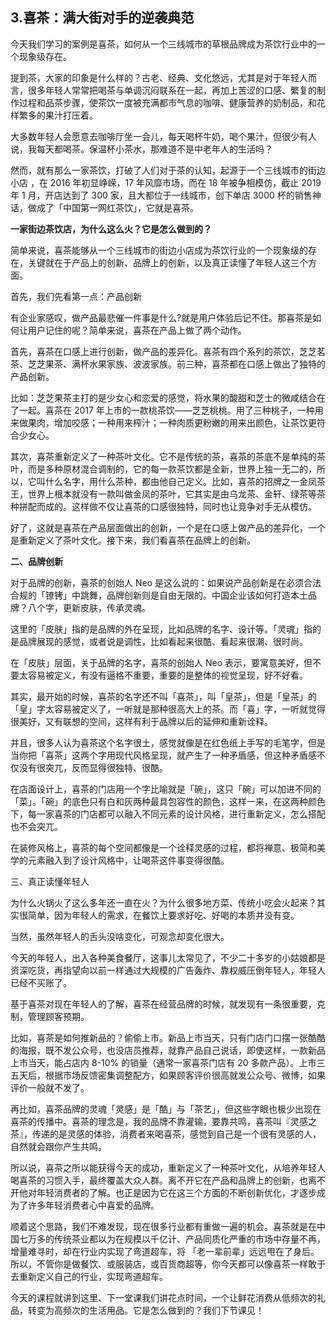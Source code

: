 ## 3.喜茶：满大街对手的逆袭典范
今天我们学习的案例是喜茶，如何从一个三线城市的草根品牌成为茶饮行业中的一个现象级存在。


提到茶，大家的印象是什么样的？古老、经典、文化悠远，尤其是对于年轻人而言，很多年轻人常常把喝茶与单调沉闷联系在一起，再加上苦涩的口感、繁复的制作过程和品茶步骤，使茶饮一度被充满都市气息的咖啡、健康营养的奶制品，和花样繁多的果汁打压着。


大多数年轻人会愿意去咖啡厅坐一会儿，每天喝杯牛奶，喝个果汁，但很少有人说，我每天都喝茶。保温杯小茶水，那难道不是中老年人的生活吗？


然而，就有那么一家茶饮，打破了人们对于茶的认知，起源于一个三线城市的街边小店 ，在 2016 年初显峥嵘，17 年风靡市场，而在 18 年被争相模仿，截止 2019 年 1 月，开店达到了 300 家，且大都位于一线城市，创下单店 3000 杯的销售神话，做成了「中国第一网红茶饮」，它就是喜茶。


**一家街边茶饮店，为什么这么火？它是怎么做到的？**


简单来说，喜茶能够从一个三线城市的街边小店成为茶饮行业的一个现象级的存在，关键就在于产品上的创新、品牌上的创新，以及真正读懂了年轻人这三个方面。


首先，我们先看第一点：产品创新


有企业家感叹，做产品最悲催一件事是什么?就是用户体验后记不住。那喜茶是如何让用户记住的呢？简单来说，喜茶在产品上做了两个动作。


首先，喜茶在口感上进行创新，做产品的差异化。喜茶有四个系列的茶饮，芝芝茗茶、芝芝果茶、满杯水果家族、波波家族。前三种，喜茶都在口感上做出了独特的产品创新。


比如：芝芝果茶主打的是少女心和恋爱的感觉，将水果的酸甜和芝士的微咸结合在了一起。喜茶在 2017 年上市的一款桃茶饮——芝芝桃桃。用了三种桃子，一种用来做果肉，增加咬感；一种用来榨汁；一种肉质更粉嫩的用来出颜色，让茶饮更符合少女心。


其次，喜茶重新定义了一种茶叶文化。它不是传统的茶，喜茶的茶底不是单纯的茶叶，而是多种原材混合调制的，它的每一款茶饮都是全新，世界上独一无二的，所以，它叫什么名字，用什么茶种，都由他自己定义。比如，喜茶的招牌之一金凤茶王，世界上根本就没有一款叫做金凤的茶叶，它其实是由乌龙茶、金轩、绿茶等茶种拼配而成的。这样做不仅让喜茶的口感很独特，同时也让竞争对手无从模仿。


好了，这就是喜茶在产品层面做出的创新，一个是在口感上做产品的差异化，一个是重新定义了茶叶文化。接下来，我们看喜茶在品牌上的创新。


**二、品牌创新**


对于品牌的创新，喜茶的创始人 Neo 是这么说的：如果说产品创新是在必须合法合规的「镣铐」中跳舞，品牌创新则是自由无限的。中国企业该如何打造本土品牌？八个字，更新皮肤，传承灵魂。


这里的「皮肤」指的是品牌的外在呈现，比如品牌的名字、设计等。「灵魂」指的是品牌展现的感觉，或者说是调性，比如看起来很酷、看起来很潮、很时尚。


在「皮肤」层面，关于品牌的名字，喜茶的创始人 Neo 表示，要寓意美好，但不要太容易被定义，有没有逼格不重要，重要的是整体的视觉呈现，好不好看。


其实，最开始的时候，喜茶的名字还不叫「喜茶」，叫「皇茶」，但是「皇茶」的「皇」字太容易被定义了，一听就是那种很高大上的茶。而「喜」字，一听就觉得很美好，又有联想的空间，这样有利于品牌以后的延伸和重新诠释。


并且，很多人认为喜茶这个名字很土，感觉就像是在红色纸上手写的毛笔字，但是当你把「喜茶」这两个字用现代风格呈现，就产生了一种矛盾感，但这种矛盾感不仅没有很突兀，反而显得很独特、很酷。


在店面设计上，喜茶的门店用一个字比喻就是「碗」，这只「碗」可以加进不同的「菜」。「碗」的底色只有白和灰两种最具包容性的颜色，这样一来，在这两种颜色下，每一家喜茶的门店都可以融入不同元素的设计风格，进行重新定义，怎么搭配也不会突兀。


在装修风格上，喜茶的每个空间都像是一个诠释灵感的过程，都将禅意、极简和美学的元素融入到了设计风格中，让喝茶这件事变得很酷。


三、真正读懂年轻人


为什么火锅火了这么多年还一直在火？为什么很多地方菜、传统小吃会火起来？其实很简单，因为年轻人的需求，在餐饮上要求好吃、好喝的本质并没有变。


当然，虽然年轻人的舌头没啥变化，可观念却变化很大。


今天的年轻人，出入各种美食餐厅，这事儿太常见了，不少二十多岁的小姑娘都是资深吃货，再指望向以前一样通过大规模的广告轰炸、靠权威压倒年轻人，年轻人已经不买账了。


基于喜茶对现在年轻人的了解，喜茶在经营品牌的时候，就发现有一条很重要，克制，管理顾客预期。


比如，喜茶是如何推新品的？偷偷上市。新品上市当天，只有门店门口摆一张酷酷的海报，既不发公众号，也没店员推荐，就靠产品自己说话，即使这样，一款新品上市当天，能占店内 8-10% 的销量（通常一家喜茶门店有 20 多款产品）。上市三五天后，根据市场反馈密集调整配方，如果顾客评价很高就发公众号、微博，如果评价一般就不发了。


再比如，喜茶品牌的灵魂「灵感」是「酷」与「茶艺」，但这些字眼也极少出现在喜茶的传播中。喜茶的理念是，我的品牌不靠灌输，要靠共鸣，喜茶叫『灵感之茶』，传递的是灵感的体验，消费者来喝喜茶，感觉到自己是一个很有灵感的人，自然就会跟你产生共鸣。


所以说，喜茶之所以能获得今天的成功，重新定义了一种茶叶文化，从培养年轻人喝喜茶的习惯入手，最终覆盖大众人群。离不开它在产品和品牌上的创新，也离不开他对年轻消费者的了解。也正是因为它在这三个方面的不断创新优化，才逐步成为了许多年轻消费者心中喜爱的品牌。


顺着这个思路，我们不难发现，现在很多行业都有重做一遍的机会。喜茶就是在中国七万多的传统茶业都以为在规模以千亿计、产品同质化严重的市场中存量不再，增量难寻时，却在行业内实现了弯道超车，将 「老一辈前辈」远远甩在了身后。所以，不管你是做餐饮、或服装店，或百货商超等，你今天都可以像喜茶一样敢于去重新定义自己的行业，实现弯道超车。


今天的课程就讲到这里、下一堂课我们讲花点时间，一个让鲜花消费从低频次的礼品，转变为高频次的生活用品。它是怎么做到的？我们下节课见！

